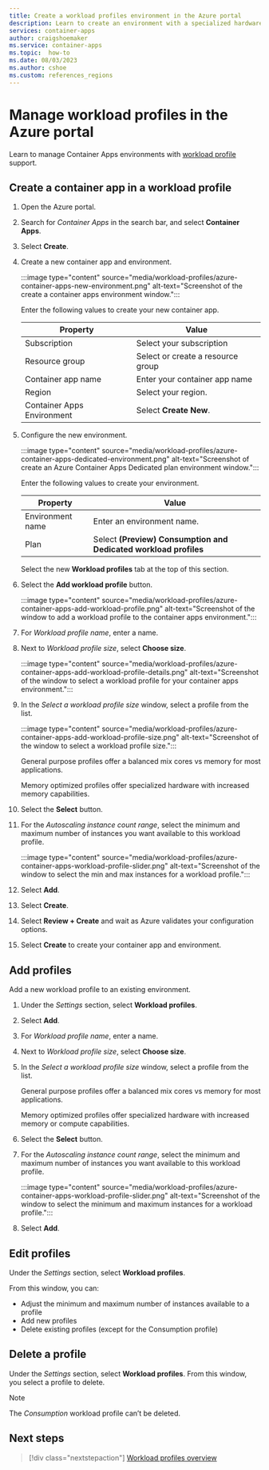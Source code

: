 ```yaml
---
title: Create a workload profiles environment in the Azure portal
description: Learn to create an environment with a specialized hardware profile in the Azure portal. 
services: container-apps
author: craigshoemaker
ms.service: container-apps
ms.topic:  how-to
ms.date: 08/03/2023
ms.author: cshoe
ms.custom: references_regions
---
```


# Manage workload profiles in the Azure portal

Learn to manage Container Apps environments with [workload profile](./workload-profiles-overview.md) support.

## Create a container app in a workload profile

1. Open the Azure portal.

1. Search for *Container Apps* in the search bar, and select **Container Apps**.

1. Select **Create**.

1. Create a new container app and environment.

    :::image type="content" source="media/workload-profiles/azure-container-apps-new-environment.png" alt-text="Screenshot of the create a container apps environment window.":::

    Enter the following values to create your new container app.

    | Property | Value |
    | --- | --- |
    | Subscription | Select your subscription |
    | Resource group | Select or create a resource group |
    | Container app name | Enter your container app name |
    | Region | Select your region. |
    | Container Apps Environment | Select **Create New**. |

1. Configure the new environment.

    :::image type="content" source="media/workload-profiles/azure-container-apps-dedicated-environment.png" alt-text="Screenshot of create an Azure Container Apps Dedicated plan environment window.":::

    Enter the following values to create your environment.

    | Property | Value |
    | --- | --- |
    | Environment name | Enter an environment name. |
    | Plan | Select **(Preview) Consumption and Dedicated workload profiles** |
  
    Select the new **Workload profiles** tab at the top of this section.

1. Select the **Add workload profile** button.

    :::image type="content" source="media/workload-profiles/azure-container-apps-add-workload-profile.png" alt-text="Screenshot of the window to add a workload profile to the container apps environment.":::

1. For *Workload profile name*, enter a name.

1. Next to *Workload profile size*, select **Choose size**.

    :::image type="content" source="media/workload-profiles/azure-container-apps-add-workload-profile-details.png" alt-text="Screenshot of the window to select a workload profile for your container apps environment.":::

1. In the *Select a workload profile size* window, select a profile from the list.

    :::image type="content" source="media/workload-profiles/azure-container-apps-add-workload-profile-size.png" alt-text="Screenshot of the window to select a workload profile size.":::

    General purpose profiles offer a balanced mix cores vs memory for most applications.
  
    Memory optimized profiles offer specialized hardware with increased memory capabilities.

1. Select the **Select** button.

1. For the *Autoscaling instance count range*, select the minimum and maximum number of instances you want available to this workload profile.

    :::image type="content" source="media/workload-profiles/azure-container-apps-workload-profile-slider.png" alt-text="Screenshot of the window to select the min and max instances for a workload profile.":::

1. Select **Add**.

1. Select **Create**.

1. Select **Review + Create** and wait as Azure validates your configuration options.

1. Select **Create** to create your container app and environment.

## Add profiles

Add a new workload profile to an existing environment.

1. Under the *Settings* section, select **Workload profiles**.

1. Select **Add**.

1. For *Workload profile name*, enter a name.

1. Next to *Workload profile size*, select **Choose size**.

1. In the *Select a workload profile size* window, select a profile from the list.

    General purpose profiles offer a balanced mix cores vs memory for most applications.
  
    Memory optimized profiles offer specialized hardware with increased memory or compute capabilities.

1. Select the **Select** button.

1. For the *Autoscaling instance count range*, select the minimum and maximum number of instances you want available to this workload profile.

    :::image type="content" source="media/workload-profiles/azure-container-apps-workload-profile-slider.png" alt-text="Screenshot of the window to select the minimum and maximum instances for a workload profile.":::

1. Select **Add**.

## Edit profiles

Under the *Settings* section, select **Workload profiles**.

From this window, you can:

- Adjust the minimum and maximum number of instances available to a profile
- Add new profiles
- Delete existing profiles (except for the Consumption profile)

## Delete a profile

Under the *Settings* section, select **Workload profiles**. From this window, you select a profile to delete.

> [!NOTE]
> The *Consumption* workload profile can’t be deleted.

## Next steps

> [!div class="nextstepaction"]
> [Workload profiles overview](./workload-profiles-overview.md)
